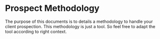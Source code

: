 # Prospect Methodology

The purpose of this documents is to details a methodology to handle your client prospection.
This methodology is just a tool. So feel free to adapt the tool according to right context.

